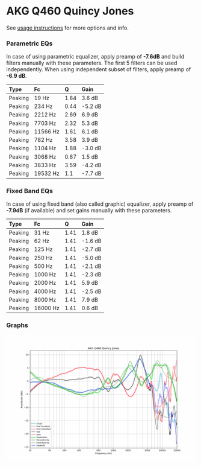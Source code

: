 # AKG Q460 Quincy Jones
See [usage instructions](https://github.com/jaakkopasanen/AutoEq#usage) for more options and info.

### Parametric EQs
In case of using parametric equalizer, apply preamp of **-7.6dB** and build filters manually
with these parameters. The first 5 filters can be used independently.
When using independent subset of filters, apply preamp of **-6.9 dB**.

| Type    | Fc       |    Q | Gain    |
|:--------|:---------|:-----|:--------|
| Peaking | 19 Hz    | 1.84 | 3.6 dB  |
| Peaking | 234 Hz   | 0.44 | -5.2 dB |
| Peaking | 2212 Hz  | 2.69 | 6.9 dB  |
| Peaking | 7703 Hz  | 2.32 | 5.3 dB  |
| Peaking | 11566 Hz | 1.61 | 6.1 dB  |
| Peaking | 782 Hz   | 3.58 | 3.9 dB  |
| Peaking | 1104 Hz  | 1.88 | -3.0 dB |
| Peaking | 3068 Hz  | 0.67 | 1.5 dB  |
| Peaking | 3833 Hz  | 3.59 | -4.2 dB |
| Peaking | 19532 Hz | 1.1  | -7.7 dB |

### Fixed Band EQs
In case of using fixed band (also called graphic) equalizer, apply preamp of **-7.9dB**
(if available) and set gains manually with these parameters.

| Type    | Fc       |    Q | Gain    |
|:--------|:---------|:-----|:--------|
| Peaking | 31 Hz    | 1.41 | 1.8 dB  |
| Peaking | 62 Hz    | 1.41 | -1.6 dB |
| Peaking | 125 Hz   | 1.41 | -2.7 dB |
| Peaking | 250 Hz   | 1.41 | -5.0 dB |
| Peaking | 500 Hz   | 1.41 | -2.1 dB |
| Peaking | 1000 Hz  | 1.41 | -2.3 dB |
| Peaking | 2000 Hz  | 1.41 | 5.9 dB  |
| Peaking | 4000 Hz  | 1.41 | -2.5 dB |
| Peaking | 8000 Hz  | 1.41 | 7.9 dB  |
| Peaking | 16000 Hz | 1.41 | 0.6 dB  |

### Graphs
![](./AKG%20Q460%20Quincy%20Jones.png)
